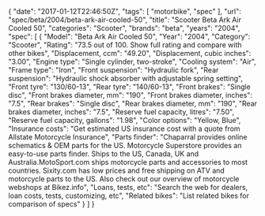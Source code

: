 {
    "date": "2017-01-12T22:46:50Z",
    "tags": [
        "motorbike",
        "spec"
    ],
    "url": "spec\/beta\/2004\/beta-ark-air-cooled-50",
    "title": "Scooter Beta Ark Air Cooled 50",
    "categories": "Scooter",
    "brands": "beta",
    "years": "2004",
    "spec": [
        {
            "Model": "Beta Ark Air Cooled 50",
            "Year": "2004",
            "Category": "Scooter",
            "Rating": "73.5 out of 100. Show full rating and compare with other bikes",
            "Displacement, ccm": "49.20",
            "Displacement, cubic inches": "3.00",
            "Engine type": "Single cylinder, two-stroke",
            "Cooling system": "Air",
            "Frame type": "Iron",
            "Front suspension": "Hydraulic fork",
            "Rear suspension": "Hydraulic shock absorber with adjustable spring setting",
            "Front tyre": "130\/60-13",
            "Rear tyre": "140\/60-13",
            "Front brakes": "Single disc",
            "Front brakes diameter, mm": "190",
            "Front brakes diameter, inches": "7.5",
            "Rear brakes": "Single disc",
            "Rear brakes diameter, mm": "190",
            "Rear brakes diameter, inches": "7.5",
            "Reserve fuel capacity, litres": "7.50",
            "Reserve fuel capacity, gallons": "1.98",
            "Color options": "Yellow, Blue",
            "Insurance costs": "Get estimated US insurance cost with a quote from Allstate Motorcycle Insurance",
            "Parts finder": "Chaparral provides online schematics & OEM parts for the US.   Motorcycle Superstore provides an easy-to-use parts finder. Ships to the US, Canada, UK and Australia.MotoSport.com ships motorcycle parts and accessories to most countries.    Sixity.com has low prices and free shipping on ATV and motorcycle parts to the US. Also check out our overview of motorcycle webshops at Bikez.info",
            "Loans, tests, etc": "Search the web for dealers, loan costs, tests, customizing, etc",
            "Related bikes": "List related bikes for comparison of specs"
        }
    ]
}